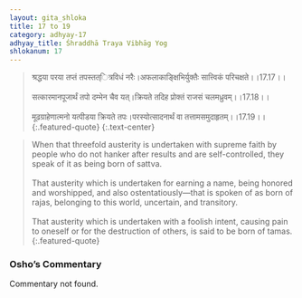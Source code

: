 ```yaml
---
layout: gita_shloka
title: 17 to 19
category: adhyay-17
adhyay_title: Śhraddhā Traya Vibhāg Yog
shlokanum: 17
---
```


> श्रद्धया परया तप्तं तपस्तत्ित्रविधं नरैः।अफलाकाङ्क्षिभिर्युक्तैः सात्त्विकं परिचक्षते।।17.17।।<br><br>सत्कारमानपूजार्थं तपो दम्भेन चैव यत्।क्रियते तदिह प्रोक्तं राजसं चलमध्रुवम्।।17.18।।<br><br>मूढग्राहेणात्मनो यत्पीडया क्रियते तपः।परस्योत्सादनार्थं वा तत्तामसमुदाहृतम्।।17.19।।
{:.featured-quote} 
{:.text-center}

> When that threefold austerity is undertaken with supreme faith by people who do not hanker after results and are self-controlled, they speak of it as being born of sattva.<br><br>That austerity which is undertaken for earning a name, being honored and worshipped, and also ostentatiously—that is spoken of as born of rajas, belonging to this world, uncertain, and transitory.<br><br>That austerity which is undertaken with a foolish intent, causing pain to oneself or for the destruction of others, is said to be born of tamas.
{:.featured-quote}

### Osho’s Commentary
Commentary not found.
